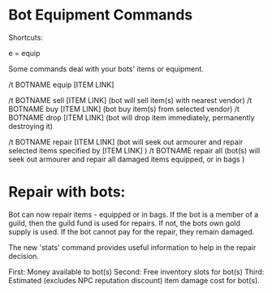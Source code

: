 Bot Equipment Commands
======================

Shortcuts:

e = equip


Some commands deal with your bots' items or equipment.

/t BOTNAME equip [ITEM LINK]

/t BOTNAME sell [ITEM LINK] (bot will sell item(s) with nearest vendor)
/t BOTNAME buy [ITEM LINK] (bot buy item(s) from selected vendor)
/t BOTNAME drop [ITEM LINK] (bot will drop item immediately, permanently destroying it)

/t BOTNAME repair [ITEM LINK] (bot will seek out armourer and repair selected items specified by [ITEM LINK] )
/t BOTNAME repair all (bot(s) will seek out armourer and repair all damaged items equipped, or in bags )

Repair with bots:
=================

  Bot can now repair <all or selected> items - equipped or in bags. If the bot is
  a member of a guild, then the guild fund is used for repairs. If not, the bots own
  gold supply is used. If the bot cannot pay for the repair, they remain damaged.

  The new 'stats' command provides useful information to help in the repair decision.

  First: Money available to bot(s)
  Second: Free inventory slots for bot(s)
  Third: Estimated (excludes NPC reputation discount) item damage cost for bot(s).